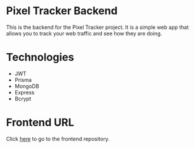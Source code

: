 # Pixel Tracker Backend

This is the backend for the Pixel Tracker project. It is a simple web app that allows you to track your web traffic and see how they are doing.

# Technologies

- JWT
- Prisma
- MongoDB
- Express
- Bcrypt

# Frontend URL

Click [here](https://github.com/nushankodikara/pixel-tracker-sveltekit-frontend) to go to the frontend repository.